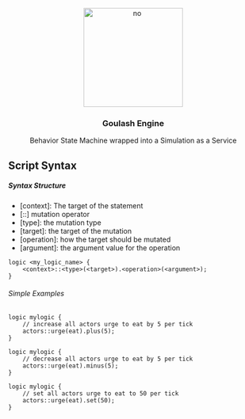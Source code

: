 <p align="center">
  <img width="200" src="https://avatars.githubusercontent.com/u/110696897?s=400&u=0dad9954062c5d9482b8ee47b2540b824688bd40&v=4" alt="no"/>
</p>
<h3 align="center">
   Goulash Engine
</h3>
<p align="center">
  Behavior State Machine wrapped into a Simulation as a Service
</p>

## Script Syntax

##### Syntax Structure

- [context]: The target of the statement
- [::] mutation operator
- [type]: the mutation type
- [target]: the target of the mutation
- [operation]: how the target should be mutated
- [argument]: the argument value for the operation

```
logic <my_logic_name> {
    <context>::<type>(<target>).<operation>(<argument>); 
}
```

###### Simple Examples

```
logic mylogic {
    // increase all actors urge to eat by 5 per tick
    actors::urge(eat).plus(5); 
}
```

```
logic mylogic {
    // decrease all actors urge to eat by 5 per tick
    actors::urge(eat).minus(5); 
}
```

```
logic mylogic {
    // set all actors urge to eat to 50 per tick
    actors::urge(eat).set(50); 
}
```



